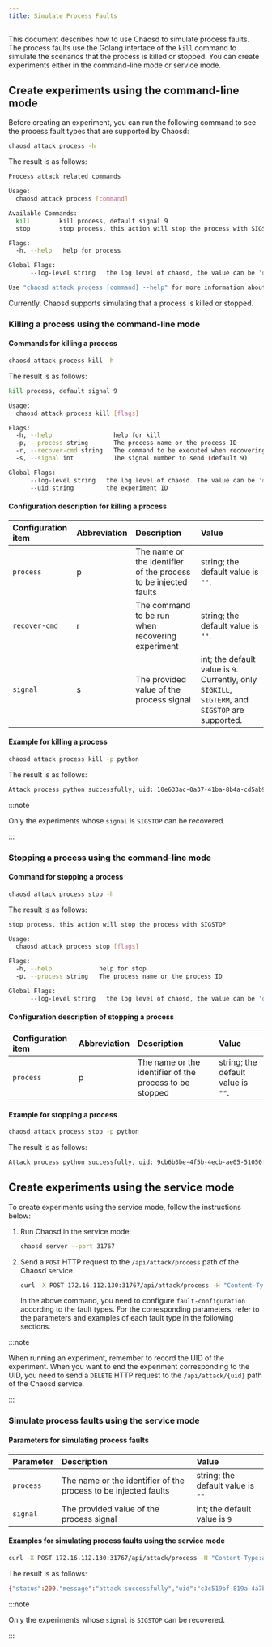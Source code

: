 ```yaml
---
title: Simulate Process Faults
---
```


This document describes how to use Chaosd to simulate process faults. The process faults use the Golang interface of the `kill` command to simulate the scenarios that the process is killed or stopped. You can create experiments either in the command-line mode or service mode.

## Create experiments using the command-line mode

Before creating an experiment, you can run the following command to see the process fault types that are supported by Chaosd:

```bash
chaosd attack process -h
```

The result is as follows:

```bash
Process attack related commands

Usage:
  chaosd attack process [command]

Available Commands:
  kill        kill process, default signal 9
  stop        stop process, this action will stop the process with SIGSTOP

Flags:
  -h, --help   help for process

Global Flags:
      --log-level string   the log level of chaosd, the value can be 'debug', 'info', 'warn' and 'error'

Use "chaosd attack process [command] --help" for more information about a command.
```

Currently, Chaosd supports simulating that a process is killed or stopped.

### Killing a process using the command-line mode

#### Commands for killing a process

```bash
chaosd attack process kill -h
```

The result is as follows:

```bash
kill process, default signal 9

Usage:
  chaosd attack process kill [flags]

Flags:
  -h, --help                 help for kill
  -p, --process string       The process name or the process ID
  -r, --recover-cmd string   The command to be executed when recovering experiment
  -s, --signal int           The signal number to send (default 9)

Global Flags:
      --log-level string   the log level of chaosd. The value can be 'debug', 'info', 'warn' and 'error'
      --uid string         the experiment ID
```

#### Configuration description for killing a process

| Configuration item | Abbreviation | Description | Value |
| :-- | :-- | :-- | :-- |
| `process` | p | The name or the identifier of the process to be injected faults | string; the default value is `""`. |
| `recover-cmd` | r | The command to be run when recovering experiment | string; the default value is `""`. |
| `signal` | s | The provided value of the process signal | int; the default value is `9`. Currently, only `SIGKILL`, `SIGTERM`, and `SIGSTOP` are supported. |

#### Example for killing a process

```bash
chaosd attack process kill -p python
```

The result is as follows:

```bash
Attack process python successfully, uid: 10e633ac-0a37-41ba-8b4a-cd5ab92099f9
```

:::note

Only the experiments whose `signal` is `SIGSTOP` can be recovered.

:::

### Stopping a process using the command-line mode

#### Command for stopping a process

```bash
chaosd attack process stop -h
```

The result is as follows:

```bash
stop process, this action will stop the process with SIGSTOP

Usage:
  chaosd attack process stop [flags]

Flags:
  -h, --help             help for stop
  -p, --process string   The process name or the process ID

Global Flags:
      --log-level string   the log level of chaosd, the value can be 'debug', 'info', 'warn' and 'error'
```

#### Configuration description of stopping a process

| Configuration item | Abbreviation | Description | Value |
| :-- | :-- | :-- | :-- |
| `process` | p | The name or the identifier of the process to be stopped | string; the default value is `""`. |

#### Example for stopping a process

```bash
chaosd attack process stop -p python
```

The result is as follows:

```bash
Attack process python successfully, uid: 9cb6b3be-4f5b-4ecb-ae05-51050fcd0010
```

## Create experiments using the service mode

To create experiments using the service mode, follow the instructions below:

1. Run Chaosd in the service mode:

   ```bash
   chaosd server --port 31767
   ```

2. Send a `POST` HTTP request to the `/api/attack/process` path of the Chaosd service.

   ```bash
   curl -X POST 172.16.112.130:31767/api/attack/process -H "Content-Type:application/json" -d '{fault-configuration}'
   ```

   In the above command, you need to configure `fault-configuration` according to the fault types. For the corresponding parameters, refer to the parameters and examples of each fault type in the following sections.

:::note

When running an experiment, remember to record the UID of the experiment. When you want to end the experiment corresponding to the UID, you need to send a `DELETE` HTTP request to the `/api/attack/{uid}` path of the Chaosd service.

:::

### Simulate process faults using the service mode

#### Parameters for simulating process faults

| Parameter | Description                                                     | Value                              |
| :-------- | :-------------------------------------------------------------- | :--------------------------------- |
| `process` | The name or the identifier of the process to be injected faults | string; the default value is `""`. |
| `signal`  | The provided value of the process signal                        | int; the default value is `9`      |

#### Examples for simulating process faults using the service mode

```bash
curl -X POST 172.16.112.130:31767/api/attack/process -H "Content-Type:application/json" -d '{"process":"12345","signal":15}'
```

The result is as follows:

```bash
{"status":200,"message":"attack successfully","uid":"c3c519bf-819a-4a7b-97fb-e3d0814481fa"}
```

:::note

Only the experiments whose `signal` is `SIGSTOP` can be recovered.

:::
